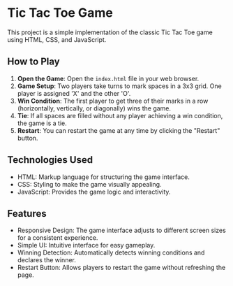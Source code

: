 
# Tic Tac Toe Game

This project is a simple implementation of the classic Tic Tac Toe game using HTML, CSS, and JavaScript.

## How to Play

1. **Open the Game**: Open the `index.html` file in your web browser.
2. **Game Setup**: Two players take turns to mark spaces in a 3x3 grid. One player is assigned 'X' and the other 'O'.
3. **Win Condition**: The first player to get three of their marks in a row (horizontally, vertically, or diagonally) wins the game.
4. **Tie**: If all spaces are filled without any player achieving a win condition, the game is a tie.
5. **Restart**: You can restart the game at any time by clicking the "Restart" button.

## Technologies Used

- HTML: Markup language for structuring the game interface.
- CSS: Styling to make the game visually appealing.
- JavaScript: Provides the game logic and interactivity.

## Features

- Responsive Design: The game interface adjusts to different screen sizes for a consistent experience.
- Simple UI: Intuitive interface for easy gameplay.
- Winning Detection: Automatically detects winning conditions and declares the winner.
- Restart Button: Allows players to restart the game without refreshing the page.

